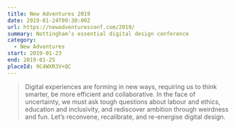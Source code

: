 ```yaml
---
title: New Adventures 2019
date: 2019-01-24T09:30:00Z
url: https://newadventuresconf.com/2019/
summary: Nottingham’s essential digital design conference
category:
  - New Adventures
start: 2019-01-23
end: 2019-01-25
placeId: 9C4WXR3V+QC
---
```

> Digital experiences are forming in new ways, requiring us to think smarter, be more efficient and collaborative. In the face of uncertainty, we must ask tough questions about labour and ethics, education and inclusivity, and rediscover ambition through weirdness and fun. Let’s reconvene, recalibrate, and re-energise digital design.
